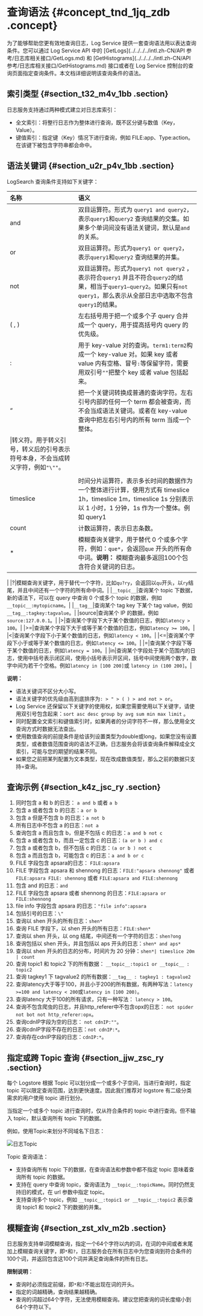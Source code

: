# 查询语法 {#concept_tnd_1jq_zdb .concept}

为了能够帮助您更有效地查询日志，Log Service 提供一套查询语法用以表达查询条件。您可以通过 Log Service API 中的 [GetLogs](../../../../intl.zh-CN/API 参考/日志库相关接口/GetLogs.md) 和 [GetHistograms](../../../../intl.zh-CN/API 参考/日志库相关接口/GetHistograms.md) 接口或者在 Log Service 控制台的查询页面指定查询条件。本文档详细说明该查询条件的语法。

## 索引类型 {#section_t32_m4v_1bb .section}

日志服务支持通过两种模式建立对日志库索引：

-   全文索引：将整行日志作为整体进行查询，既不区分键与数值（Key，Value）。
-   键值索引：指定键（Key）情况下进行查询，例如 FILE:app、Type:action。在该键下被包含字符串都会命中。

## 语法关键词 {#section_u2r_p4v_1bb .section}

LogSearch 查询条件支持如下关键字：

|名称|语义|
|:-|:-|
|and|双目运算符。形式为 `query1 and query2`，表示`query1`和`query2` 查询结果的交集。如果多个单词间没有语法关键词，默认是`and` 的关系。|
|or|双目运算符。形式为`query1 or query2`，表示`query1`和`query2` 查询结果的并集。|
|not|双目运算符。形式为`query1 not query2` ，表示符合`query1` 并且不符合`query2`的结果，相当于`query1–query2`。如果只有`not query1`，那么表示从全部日志中选取不包含`query1`的结果。|
|\( , \)|左右括号用于把一个或多个子 query 合并成一个 query，用于提高括号内 query 的优先级。|
|:|用于 key-value 对的查询。`term1:term2`构成一个 key-value 对。如果 key 或者 value 内有空格、冒号`:`等保留字符，需要用双引号`""`把整个 key 或者 value 包括起来。|
|“|把一个关键词转换成普通的查询字符。左右引号内部的任何一个 term 都会被查询，而不会当成语法关键词。或者在 key-value 查询中把左右引号内的所有 term 当成一个整体。|
|\\|转义符。用于转义引号，转义后的引号表示符号本身，不会当成转义字符，例如`"\""`。|
|||管道运算符，表示前一个计算的基础上进行更多计算，例如 query1 | timeslice 1h | count。|
|timeslice|时间分片运算符，表示多长时间的数据作为一个整体进行计算，使用方式有 timeslice 1h，timeslice 1m，timeslice 1s 分别表示以 1 小时，1 分钟，1s 作为一个整体。例如 query1 | timeslice 1h | count 表示查询 query 这个条件，并且返回以 1 小时为时间分片的总次数。|
|count|计数运算符，表示日志条数。|
|\*|模糊查询关键字，用于替代 0 个或多个字符，例如：`que*`，会返回`que` 开头的所有命中词。**说明：** 模糊查询最多返回100个包含符合关键词的日志。

|
|?|模糊查询关键字，用于替代一个字符，比如`qu?ry`，会返回以`qu`开头，以`ry`结尾，并且中间还有一个字符的所有命中词。|
|`__topic__`|查询某个 topic 下数据，新的语法下，可以在 query 中查询 0 个或多个 topic 的数据，例如`__topic__:mytopicname`。|
|`__tag__`|查询某个 tag key 下某个 tag value，例如`__tag__:tagkey:tagvalue`。|
|source|查询某个 IP 的数据，例如`source:127.0.0.1`。|
|\>|查询某个字段下大于某个数值的日志，例如`latency > 100`。|
|\>=|查询某个字段下大于或等于某个数值的日志，例如`latency >= 100`。|
|<|查询某个字段下小于某个数值的日志，例如`latency < 100`。|
|<=|查询某个字段下小于或等于某个数值的日志，例如`latency <= 100`。|
|=|查询某个字段下等于某个数值的日志，例如`latency = 100`。|
|in|查询某个字段处于某个范围内的日志，使用中括号表示闭区间，使用小括号表示开区间，括号中间使用两个数字，数字中间为若干个空格。例如`latency in [100 200]`或 `latency in (100 200]`。|

**说明：** 

-   语法关键词不区分大小写。
-   语法关键字的优先级由高到底排序为`: > " > ( ) > and not > or`。
-   Log Service 还保留以下关键字的使用权，如果您需要使用以下关键字，请使用双引号包含起来：`sort asc desc group by avg sum min max limit` 。
-   同时配置全文索引和键值索引时，如果两者的分词字符不一样，那么使用全文查询方式时数据无法查出。
-   使用数值查询的前提条件是给该列设置类型为double或long，如果您没有设置类型，或者数值范围查询的语法不正确，日志服务会将该查询条件解释成全文索引，可能与您的期望的结果不同。
-   如果您之前把某列配置为文本类型，现在改成数值类型，那么之前的数据只支持=查询。

## 查询示例 {#section_k4z_jsc_ry .section}

1.  同时包含 a 和 b 的日志： `a and b` 或者 `a b`
2.  包含 a 或者包含 b 的日志：`a or b`
3.  包含 a 但是不包含 b 的日志：`a not b`
4.  所有日志中不包含 a 的日志：`not a`
5.  查询包含 a 而且包含 b，但是不包括 c 的日志：`a and b not c`
6.  包含 a 或者包含 b，而且一定包含 c 的日志：`(a or b ) and c`
7.  包含 a 或者包含 b，但不包括 c 的日志：`(a or b ) not c`
8.  包含 a 而且包含 b，可能包含 c 的日志：`a and b or c`
9.  FILE 字段包含 apsara的日志： `FILE:apsara`
10. FILE 字段包含 apsara 和 shennong 的日志：`FILE:"apsara shennong"` 或者 `FILE:apsara FILE: shennong` 或者 `FILE:apsara and FILE:shennong`
11. 包含 and 的日志：`and`
12. FILE 字段包含 apsara 或者 shennong 的日志：`FILE:apsara or FILE:shennong`
13. file info 字段包含 apsara 的日志：`"file info":apsara`
14. 包括引号的日志：`\"`
15. 查询以 shen 开头的所有日志：`shen*`
16. 查询 FILE 字段下，以 shen 开头的所有日志：`FILE:shen*`
17. 查询以 shen 开头，以 ong 结尾，中间还有一个字符的日志：`shen?ong`
18. 查询包括以 shen 开头，并且包括以 aps 开头的日志：`shen* and aps*`
19. 查询以 shen 开头的日志的分布，时间片为 20 分钟：`shen*| timeslice 20m | count`
20. 查询 topic1 和 topic2 下的所有数据： `__topic__:topic1 or __topic__ : topic2`
21. 查询 tagkey1 下 tagvalue2 的所有数据：`__tag__ : tagkey1 : tagvalue2`
22. 查询latency大于等于100，并且小于200的所有数据，有两种写法：`latency >=100 and latency < 200`或`latency in [100 200)`。
23. 查询latency 大于100的所有请求，只有一种写法： `latency > 100`。
24. 查询不包含爬虫的日志，并且http\_referer中不包含opx的日志： `not spider not bot not http_referer:opx`。
25. 查询cdnIP字段为空的日志： `not cdnIP:""`。
26. 查询cdnIP字段不存在的日志：`not cdnIP:*`。
27. 查询存在cdnIP字段的日志：`cdnIP:*`。

## 指定或跨 Topic 查询 {#section_jjw_zsc_ry .section}

每个 Logstore 根据 Topic 可以划分成一个或多个子空间，当进行查询时，指定 topic 可以限定查询范围，达到更快速度。因此我们推荐对 logstore 有二级分类需求的用户使用 topic 进行划分。

当指定一个或多个 topic 进行查询时，仅从符合条件的 topic 中进行查询。但不输入 topic，默认查询所有 topic 下的数据。

例如，使用Topic来划分不同域名下日志：

![](images/5523_zh-CN.png "日志Topic")

Topic 查询语法：

-   支持查询所有 topic 下的数据，在查询语法和参数中都不指定 topic 意味着查询所有 topic 的数据。
-   支持在 query 中查询 topic，查询语法为 `__topic__:topicName`。同时仍然支持旧的模式，在 url 参数中指定 topic。
-   支持查询多个 topic，例如 `__topic__:topic1 or __topic__:topic2` 表示查询 topic1 和 topic2 下的数据的并集。

## 模糊查询 {#section_zst_xlv_m2b .section}

日志服务支持单词模糊查询，指定一个64个字符以内的词，在词的中间或者末尾加上模糊查询关键字，即`*`和`?`，日志服务会在所有日志中为您查询到符合条件的100个词，并返回包含这100个词并满足查询条件的所有日志。

**限制说明**：

-   查询时必须指定前缀，即`*`和`?`不能出现在词的开头。
-   指定的词越精确，查询结果越精确。
-   查询的词超过64个字符，无法使用模糊查询。建议您把查询的词长度缩小到64个字符以下。

